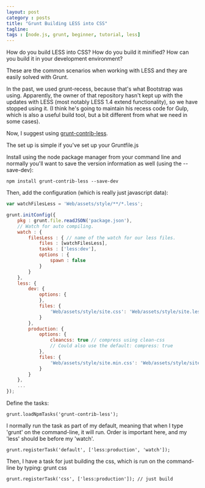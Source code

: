 ```yaml
---
layout: post
category : posts
title: "Grunt Building LESS into CSS"
tagline:
tags : [node.js, grunt, beginner, tutorial, less]
---
```


How do you build LESS into CSS? How do you build it minified? How can you build it in your development environment?

These are the common scenarios when working with LESS and they are easily solved with Grunt.

In the past, we used grunt-recess, because that's what Bootstrap was using. Apparently, the owner of that repository hasn't kept up with the updates with LESS (most notably LESS 1.4 extend functionality), so we have stopped using it. (I think he's going to maintain his recess code for Gulp, which is also a useful build tool, but a bit different from what we need in some cases).

Now, I suggest using [grunt-contrib-less][1].

The set up is simple if you've set up your Gruntfile.js

Install using the node package manager from your command line and normally you'll want to save the version information as well (using the --save-dev):

`npm install grunt-contrib-less --save-dev`

Then, add the configuration (which is really just javascript data):

```js
var watchFilesLess = 'Web/assets/style/**/*.less';

grunt.initConfig({
    pkg : grunt.file.readJSON('package.json'),
    // Watch for auto compiling.
    watch : {
        filesLess : { // name of the watch for our less files.
            files : [watchFilesLess],
            tasks : ['less:dev'],
            options : {
                spawn : false
            }
        }
    },
    less: {
        dev: {
            options: {
            },
            files: {
                'Web/assets/style/site.css': 'Web/assets/style/site.less'
            }
        },
        production: {
            options: {
                cleancss: true // compress using clean-css
                // Could also use the default: compress: true
            },
            files: {
                'Web/assets/style/site.min.css': 'Web/assets/style/site.less'
            }
        }
    },
    ...
});
```

Define the tasks:

`grunt.loadNpmTasks('grunt-contrib-less');`


I normally run the task as part of my default, meaning that when I type 'grunt' on the command-line, it will run. Order is important here, and my 'less' should be before my 'watch'.

`grunt.registerTask('default', ['less:production', 'watch']);`


Then, I have a task for just building the css, which is run on the command-line by typing: grunt css

`grunt.registerTask('css', ['less:production']); // just build`

 [1]: https://github.com/gruntjs/grunt-contrib-less
